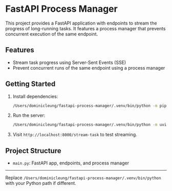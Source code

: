 # FastAPI Process Manager

This project provides a FastAPI application with endpoints to stream the progress of long-running tasks. It features a process manager that prevents concurrent execution of the same endpoint.

## Features

- Stream task progress using Server-Sent Events (SSE)
- Prevent concurrent runs of the same endpoint using a process manager

## Getting Started

1. Install dependencies:
   ```sh
   /Users/dominicleung/fastapi-process-manager/.venv/bin/python -m pip install fastapi uvicorn
   ```
2. Run the server:
   ```sh
   /Users/dominicleung/fastapi-process-manager/.venv/bin/python -m uvicorn main:app --reload
   ```
3. Visit `http://localhost:8000/stream-task` to test streaming.

## Project Structure

- `main.py`: FastAPI app, endpoints, and process manager

---

Replace `/Users/dominicleung/fastapi-process-manager/.venv/bin/python` with your Python path if different.
